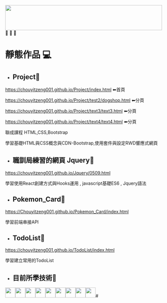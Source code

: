 <img height="80" width="500"  src="https://img.shields.io/static/v1?label=%3CIvan%3E&message=%3CProject%3E&color=red">🛫 🛫 🛫

# 靜態作品 💻︎

- ## Project🔋

https://chouyitzeng001.github.io/Project/index.html           ⬅首頁

https://chouyitzeng001.github.io/Project/test2/dogshop.html   ⬅分頁

https://chouyitzeng001.github.io/Project/text3/text3.html     ⬅分頁

https://chouyitzeng001.github.io/Project/text4/text4.html     ⬅分頁
<p> 聯成課程 HTML,CSS,Bootstrap </p>
<p> 學習基礎HTML與CSS概念與CDN-Bootstrap,使用套件與設定RWD響應式網頁 </p>


- ## 職訓局練習的網頁 Jquery🔋

https://chouyitzeng001.github.io/Jquery/0509.html


<p> 學習使用React創建方式與Hooks運用 , javascript基礎ES6 , Jquery語法 </p>

- ## Pokemon_Card🔋

https://Chouyitzeng001.github.io/Pokemon_Card/index.html

<p> 學習前端串接API </p>


- ## TodoList🔋

https://chouyitzeng001.github.io/TodoList/index.html

<p> 學習建立常用的TodoList </p>


- ## 目前所學技術🔎

<img height="32" width="32" src="https://cdn.simpleicons.org/VisualStudioCode" /><img height="32" width="32" src="https://cdn.simpleicons.org/VisualStudio" /><img height="32" width="32" src="https://cdn.simpleicons.org/React" /><img height="32" width="32" src="https://cdn.simpleicons.org/HTML5" /><img height="32" width="32" src="https://cdn.simpleicons.org/CSS3" /><img height="32" width="32" src="https://cdn.simpleicons.org/JavaScript" /><img height="32" width="32" src="https://cdn.simpleicons.org/Python" /><img height="32" width="32" src="https://cdn.simpleicons.org/Django" /><img height="32" width="32" src="https://cdn.simpleicons.org/C#" />#
